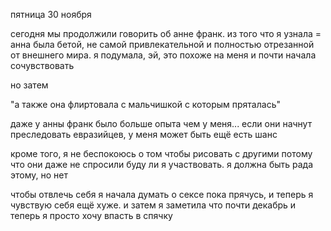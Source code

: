пятница 30 ноября

сегодня мы продолжили говорить об анне франк. из того что я узнала = анна была бетой, не самой привлекательной и полностью отрезанной от внешнего мира. я подумала, эй, это похоже на меня и почти начала сочувствовать

но затем

"а также она флиртовала с мальчишкой с которым пряталась"

даже у анны франк было больше опыта чем у меня... если они начнут преследовать евразийцев, у меня может быть ещё есть шанс

кроме того, я не беспокоюсь о том чтобы рисовать с другими потому что они даже не спросили буду ли я участвовать. я должна быть рада этому, но нет

чтобы отвлечь себя я начала думать о сексе пока прячусь, и теперь я чувствую себя ещё хуже. и затем я заметила что почти декабрь и теперь я просто хочу впасть в спячку
